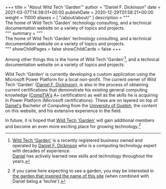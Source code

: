 +++
title = "About Wild Tech 'Garden'"
author = "Daniel F. Dickinson"
date = 2021-03-07T14:38:01+00:00
publishDate = 2020-12-29T01:58:21+00:00
weight = 11000
aliases = [
	"/about/about/"
]
description = """\
The home of Wild Tech 'Garden' technology consulting, and a technical \
documentation website on a variety of topics and projects.\
"""
summary = """\
The home of Wild Tech 'Garden' technology consulting, and a technical \
documentation website on a variety of topics and projects.\
"""
showChildPages = false
showChildCards = false
+++

Among other things this is the home of Wild Tech 'Garden'[^1], and a
technical documentation website on a variety of topics and projects.

Wild Tech 'Garden' is currently developing a custom application using
the Microsoft Power Platform for a local non-profit. The current owner
of Wild Tech 'Garden' ([Daniel F. Dickinson][dfd]), is also in the
process of obtaining current certifications that demonstrate his
existing general computing knowledge ([CompTIA's][comptia] A+
certification) as well as the skills he is acquiring in Power
Platform (Microsoft certifications). These are on layered on top of
[Daniel's][dfd] Bachelor of Computing from the [University
of Guelph][ugoo], the content on this website, and his extensive
experience in the field.

In future, it is hoped that [Wild Tech 'Garden'](/) will gain additional
members and become an even more exciting place for growing technology.[^3]

[comptia]: https://www.comptia.org/
[dfd]: https://www.danielfdickinson.ca
[ugoo]: https://www.uoguelph.ca

[^1]: [Wild Tech 'Garden'](/) is a recently registered business[^2] owned
and operated by [Daniel F. Dickinson][dfd] who is a computing technology
expert with decades of experience.  
[Daniel][dfd] has actively learned new skills and technology throughout
the years.

[^2]: Yes, there will be updated branding coming up!

[^3]: If you came here expecting to see a garden, you may be interested in [the
garden that inspired the name of this site](https://www.princesandmadmen.ca/blog/garden-gallery/)
(when combined with Daniel being a 'techie').
